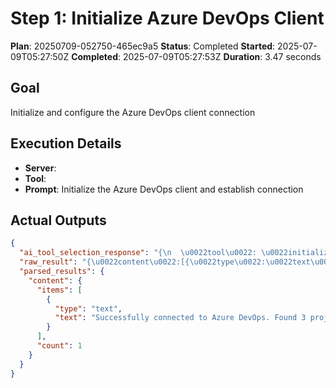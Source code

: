 ﻿# Step 1: Initialize Azure DevOps Client

**Plan**: 20250709-052750-465ec9a5
**Status**: Completed
**Started**: 2025-07-09T05:27:50Z
**Completed**: 2025-07-09T05:27:53Z
**Duration**: 3.47 seconds

## Goal
Initialize and configure the Azure DevOps client connection

## Execution Details
- **Server**: 
- **Tool**: 
- **Prompt**: Initialize the Azure DevOps client and establish connection

## Actual Outputs
```json
{
  "ai_tool_selection_response": "{\n  \u0022tool\u0022: \u0022initialize_azure_dev_ops_client\u0022,\n  \u0022parameters\u0022: {}\n}",
  "raw_result": "{\u0022content\u0022:[{\u0022type\u0022:\u0022text\u0022,\u0022text\u0022:\u0022Successfully connected to Azure DevOps. Found 3 projects.\u0022}]}",
  "parsed_results": {
    "content": {
      "items": [
        {
          "type": "text",
          "text": "Successfully connected to Azure DevOps. Found 3 projects."
        }
      ],
      "count": 1
    }
  }
}
```
